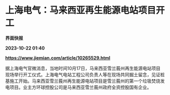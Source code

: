 # 上海电气：马来西亚再生能源电站项目开工
**界面快报**

**2023-10-22 01:40**

**https://www.jiemian.com/article/10265529.html**

据上海电气官微消息，当地时间10月17日，马来西亚雪兰莪州再生能源电站项目现场举行开工仪式。上海电气电站工程公司负责人等在现场共同掘土留念，见证桩基施工开始。马来西亚雪兰莪州再生能源电站项目是雪兰莪州的第一个垃圾焚烧发电项目。业主方环球控股公司是马来西亚雪兰莪州政府全资控股国有企业。
